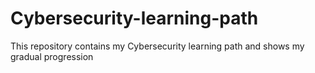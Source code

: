 # Cybersecurity-learning-path
This repository contains my Cybersecurity learning path and shows my gradual progression 
